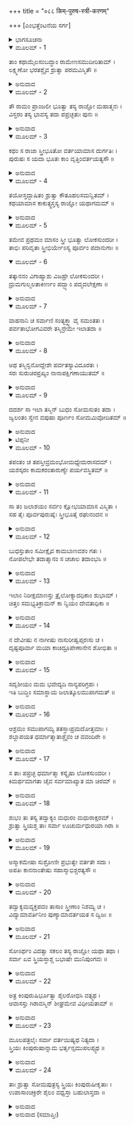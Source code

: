 +++
title = "०८८ किम्-पुरुष-स्त्री-करणम्"

+++
[ಎಂಭತ್ತೆಂಟನೆಯ ಸರ್ಗ]



<details><summary>ಭಾಗಸೂಚನಾ</summary>

ಇಲಾ - ಬುಧರ ಪರಸ್ಪರ ದರ್ಶನ
</details>

<details open><summary>ಮೂಲಮ್ - 1</summary>

ತಾಂ ಕಥಾಮೈಲಸಂಬದ್ಧಾಂ ರಾಮೇಣಸಮುದೀರಿತಾಮ್ ।  
ಲಕ್ಷ್ಮಣೋ ಭರತಶ್ಚೈವ ಶ್ರುತ್ವಾ ಪರಮವಿಸ್ಮಿತೌ ॥
</details>

<details><summary>ಅನುವಾದ</summary>

ಶ್ರೀರಾಮನು ಹೇಳಿದ ಇಲಾನ ಚರಿತ್ರಸಂಬಂಧೀ ಆ ಕಥೆಯನ್ನು ಕೇಳಿ ಲಕ್ಷ್ಮಣ ಮತ್ತು ಭರತರು ಇಬ್ಬರೂ ಬಹಳ ವಿಸ್ಮಿತರಾದರು.॥1॥
</details>

<details open><summary>ಮೂಲಮ್ - 2</summary>

ತೌ ರಾಮಂ ಪ್ರಾಂಜಲೀ ಭೂತ್ವಾ ತಸ್ಯ ರಾಜ್ಞೋ ಮಹಾತ್ಮನಃ ।  
ವಿಸ್ತರಂ ತಸ್ಯ ಭಾವಸ್ಯ ತದಾ ಪಪ್ರಚ್ಛತುಃ ಪುನಃ ॥
</details>

<details><summary>ಅನುವಾದ</summary>

ಅವರಿಬ್ಬರೂ ಕೈಮುಗಿದು ಶ್ರೀರಾಮನಲ್ಲಿ ಮಹಾಮನಾ ರಾಜಾ ಇಲಾನ ಸ್ತ್ರೀ-ಪುರುಷಭಾವದ ವಿಸ್ತೃತ ವೃತ್ತಾಂತದ ವಿಷಯದಲ್ಲಿ ಪುನಃ ಕೇಳಿದರು-॥2॥
</details>

<details open><summary>ಮೂಲಮ್ - 3</summary>

ಕಥಂ ಸ ರಾಜಾ ಸ್ತ್ರೀಭೂತೋ ವರ್ತಯಾಮಾಸ ದುರ್ಗತಿಃ ।  
ಪುರುಷಃ ಸ ಯದಾ ಭೂತಃ ಕಾಂ ವೃತ್ತಿಂವರ್ತಯತ್ಯಸೌ ॥
</details>

<details><summary>ಅನುವಾದ</summary>

ಪ್ರಭೋ! ರಾಜಾ ಇಲನು ಸ್ತ್ರೀಯಾಗಿ ಬಹಳ ದುರ್ಗತಿ ಯಲ್ಲಿ ಬಿದ್ದಿರಬಹುದು. ಅವನು ಆ ಸಮಯವನ್ನು ಹೇಗೆ ಕಳೆದನು? ಅವನು ಪುರುಷನಾಗಿದ್ದಾಗ ಯಾವ ವೃತ್ತಿಯನ್ನು ಆಶ್ರಯಿಸಿದ್ದನು.॥3॥
</details>

<details open><summary>ಮೂಲಮ್ - 4</summary>

ತಯೋಸ್ತದ್ಭಾಷಿತಂ ಶ್ರುತ್ವಾ ಕೌತೂಹಲಸಮನ್ವಿತಮ್ ।  
ಕಥಯಾಮಾಸ ಕಾಕುತ್ಸ್ಥಸ್ತಸ್ಯ ರಾಜ್ಞೋ ಯಥಾಗಮಮ್ ॥
</details>

<details><summary>ಅನುವಾದ</summary>

ಲಕ್ಷ್ಮಣ ಮತ್ತು ಭರತರ ಆ ಕುತೂಹಲಪೂರ್ಣ ಮಾತನ್ನು ಕೇಳಿ ಶ್ರೀರಾಮಚಂದ್ರನು ಇಲರಾಜನ ವೃತ್ತಾಂತವನ್ನು ಉಪಲಬ್ಧವಿರುವ ರೂಪದಲ್ಲೇ ಪುನಃ ಹೇಳಲು ಪ್ರಾರಂಭಿಸಿದನು.॥4॥
</details>

<details open><summary>ಮೂಲಮ್ - 5</summary>

ತಮೇವ ಪ್ರಥಮಂ ಮಾಸಂ ಸ್ತ್ರೀ ಭೂತ್ವಾ ಲೋಕಸುಂದರೀ ।  
ತಾಭಿಃ ಪರಿವೃತಾ ಸ್ತ್ರೀಭಿರ್ಯೇಽಸ್ಯ ಪೂರ್ವಂ ಪದಾನುಗಾಃ ॥
</details>

<details open><summary>ಮೂಲಮ್ - 6</summary>

ತತ್ಕಾನನಂ ವಿಗಾಹ್ಯಾಶು ವಿಜಹ್ರೇ ಲೋಕಸುಂದರೀ ।  
ದ್ರುಮಗುಲ್ಮಲತಾಕೀರ್ಣಂ ಪದ್ಭ್ಯಾಂ ಪದ್ಮದಲೇಕ್ಷಣಾ ॥
</details>

<details><summary>ಅನುವಾದ</summary>

ಅನಂತರ ಆ ಪ್ರಥಮ ಮಾಸದಲ್ಲೇ ಇಲಾ ತ್ರಿಭುವನ ಸುಂದರೀ ನಾರಿಯಾಗಿ ವನದಲ್ಲಿ ಸಂಚರಿಸತೊಡಗಿದಳು. ಮೊದಲು ಅವನ ಸೇವಕರೂ ಸ್ತ್ರೀರೂಪದಲ್ಲಿ ಪರಿಣತರಾಗಿದ್ದರು; ಅದೇ ಸ್ತ್ರೀಯರಿಂದ ಪರಿವೃತನಾಗಿ ಲೋಕಸುಂದರೀ ಕಮಲಲೋಚನೆ ಇಲಾ ವೃಕ್ಷಲತೆಗಳಿಂದ ತುಂಬಿದ ಒಂದು ವನದಲ್ಲಿ ಪ್ರವೇಶಿಸಿ ಕಾಲ್ನಡಿಗೆಯಲ್ಲೇ ಸಂಚರಿಸತೊಡಗಿದಳು.॥5-6॥
</details>

<details open><summary>ಮೂಲಮ್ - 7</summary>

ವಾಹನಾನಿ ಚ ಸರ್ವಾಣಿ ಸಂತ್ಯಕ್ತ್ವಾ ವೈ ಸಮಂತತಃ ।  
ಪರ್ವತಾಭೋಗವಿವರೇ ತಸ್ಮಿನ್ರೇಮೇ ಇಲಾತದಾ ॥
</details>

<details><summary>ಅನುವಾದ</summary>

ಆಗ ಎಲ್ಲ ವಾಹನಗಳನ್ನು ಅಲ್ಲೇ ಬಿಟ್ಟು ಇಲಾ ವಿಸ್ತೃತ ಪರ್ವತಮಾಲೆಗಳ ಮಧ್ಯಭಾಗದಲ್ಲಿ ಭ್ರಮಣ ಮಾಡತೊಡಗಿದಳು.॥7॥
</details>

<details open><summary>ಮೂಲಮ್ - 8</summary>

ಅಥ ತಸ್ಮಿನ್ವನೋದ್ದೇಶೇ ಪರ್ವತಸ್ಯಾವಿದೂರತಃ ।  
ಸರಃ ಸುರುಚಿರಪ್ರಖ್ಯಂ ನಾನಾಪಕ್ಷಿಗಣಾಯುತಮ್ ॥
</details>

<details><summary>ಅನುವಾದ</summary>

ಆ ವನಪ್ರಾಂತದಲ್ಲಿ ಪರ್ವತದ ಬಳಿಯಲ್ಲೇ ಒಂದು ಸುಂದರ ಸರೋವರವಿತ್ತು. ಅದರಲ್ಲಿ ನಾನಾ ರೀತಿಯ ಪಕ್ಷಿಗಳು ಕಲರವ ಮಾಡುತ್ತಿದ್ದವು.॥8॥
</details>

<details open><summary>ಮೂಲಮ್ - 9</summary>

ದದರ್ಶ ಸಾ ಇಲಾ ತಸ್ಮಿನ್ ಬುಧಂ ಸೋಮಸುತಂ ತದಾ ।  
ಜ್ವಲಂತಂ ಸ್ವೇನ ವಪುಷಾ ಪೂರ್ಣಂ ಸೋಮಮಿವೋದಿತಮ್ ॥
</details>

<details><summary>ಅನುವಾದ</summary>

ಆ ಸರೋವರದಲ್ಲಿ ತೇಜಸ್ವೀ ಶರೀರದಿಂದ, ಉದಯಿಸಿದ ಪೂರ್ಣಚಂದ್ರನಂತೆ ಪ್ರಕಾಶಿಸುತ್ತಿದ್ದ ಸೋಮಪುತ್ರ ಬಧನು ತಪಸ್ಸು ಮಾಡುತ್ತಿದ್ದುದನ್ನು ಇಲಾಳು ಅವನನ್ನು ನೋಡಿದನು..॥9॥
</details>

<details><summary>ಟಿಪ್ಪನೀ</summary>

* ಎಲ್ಲಿಯವರೆಗೆ ಭಗವಾನ್ ಶಿವನ ಆದೇಶದಿಂದ ಪ್ರಾಣಿಗಳು ಸ್ತ್ರೀರೂಪವಾಗಿದ್ದರೋ, ಆ ಸೀಮೆಯ ಹೊರಗೆ ಈ ಸರೋವರವಿತ್ತು. ಅದರಿಂದ ಬುಧನಿಗೆ ಸ್ತ್ರೀತ್ವದ ಪ್ರಾಪ್ತಿ ಆಗಿರಲಿಲ್ಲ.
</details>

<details open><summary>ಮೂಲಮ್ - 10</summary>

ತಪಂತಂ ಚ ತಪಸ್ತೀವ್ರಮಂಭೋಮಧ್ಯೇದುರಾಸದಮ್ ।  
ಯಶಸ್ಕರಂ ಕಾಮಕರಂತಾರುಣ್ಯೇ ಪರ್ಯವಸ್ಥಿತಮ್ ॥
</details>

<details><summary>ಅನುವಾದ</summary>

ಅವನು ನೀರಿನೊಳಗೆ ತೀವ್ರ ತಪಸ್ಸಿನಲ್ಲಿ ಮುಳುಗಿದ್ದನು. ಅವನನ್ನು ಪರಾಭವ ಗೊಳಿಸುವುದು ಯಾರಿಗೂ ಅತ್ಯಂತ ಕಠಿಣವಾಗಿತ್ತು. ಅವನು ಯಶಸ್ವೀ, ಪೂರ್ಣಕಾಮ ಮತ್ತು ಯುವಕನಾಗಿದ್ದನು.॥10॥
</details>

<details open><summary>ಮೂಲಮ್ - 11</summary>

ಸಾ ತಂ ಜಲಾಶಯಂ ಸರ್ವಂ ಕ್ಷೋಭಯಾಮಾಸ ವಿಸ್ಮಿತಾ ।  
ಸಹ ತೈಃ ಪೂರ್ವಪುರುಷೈಃ ಸ್ತ್ರೀಭೂತೈ ರಘುನಂದನ ॥
</details>

<details><summary>ಅನುವಾದ</summary>

ರಘುನಂದನ! ಅವನನ್ನು ನೋಡಿ ಇಲಾ ಚಕಿತಳಾದಳು ಹಾಗೂ ಮೊದಲು ಪುರುಷರಾಗಿದ್ದ ಸ್ತ್ರೀಯರೊಂದಿಗೆ ನೀರಿಗಿಳಿದು ಅವರು ಇಡೀ ಜಲಾಶಯವನ್ನು ಕ್ಷುಬ್ಧಗೊಳಿಸಿದರು.॥11॥
</details>

<details open><summary>ಮೂಲಮ್ - 12</summary>

ಬುಧಸ್ತುತಾಂ ಸಮೀಕ್ಷೈವ ಕಾಮಬಾಣವಶಂ ಗತಃ ।  
ನೋಪಲೇಭೇ ತದಾತ್ಮಾನಂ ಸ ಚಚಾಲ ತದಾಂಭಸಿ ॥
</details>

<details><summary>ಅನುವಾದ</summary>

ಇಲೆಯನ್ನು ನೋಡುತ್ತಲೇ ಬುಧನು ಮನ್ಮಥನ ಬಾಣಗಳಿಗೆ ಗುರಿಯಾದನು. ಅವನಿಗೆ ತನು-ಮನದ ಎಚ್ಚರದಪ್ಪಿ, ಆಗ ನೀರಿನೊಳಗೇ ವಿಚಲಿತನಾದನ.॥12॥
</details>

<details open><summary>ಮೂಲಮ್ - 13</summary>

ಇಲಾಂ ನಿರೀಕ್ಷಮಾಣಸ್ತು ತ್ರೈಲೋಕ್ಯಾದಧಿಕಾಂ ಶುಭಾಮ್ ।  
ಚಿತ್ತಂ ಸಮಭ್ಯತಿಕ್ರಾಮನ್ ಕಾ ನ್ವಿಯಂ ದೇವತಾಧಿಕಾ ॥
</details>

<details><summary>ಅನುವಾದ</summary>

ಇಲಾ ತ್ರಿಲೋಕದಲ್ಲಿ ಎಲ್ಲರಿಗಿಂತ ಹೆಚ್ಚು ಸುಂದರಿಯಾಗಿದ್ದಳು. ಆಕೆಯನ್ನು ನೋಡುತ್ತಲೇ ಬುಧನು ಮನಸ್ಸು ಆಕೆಯಲ್ಲಿ ಆಸಕ್ತವಾಯಿತು. ಈ ಸ್ತ್ರೀ ಯಾರು? ದೇವಾಂಗನೆಯರಿಗಿಂತಲೂ ಹೆಚ್ಚು ರೂಪವತಿಯಾಗಿದ್ದಾಳೆ. ಈಕೆ ಯಾರು ಎಂದು ಯೋಚಿಸತೊಡಗಿದನು.॥13॥
</details>

<details open><summary>ಮೂಲಮ್ - 14</summary>

ನ ದೇವೀಷು ನ ನಾಗೀಷು ನಾಸುರೀಷ್ವಪ್ಸರಃಸು ಚ ।  
ದೃಷ್ಟಪೂರ್ವಾ ಮಯಾ ಕಾಚಿದ್ರೂಪೇಣಾನೇನ ಶೋಭಿತಾ ॥
</details>

<details><summary>ಅನುವಾದ</summary>

ದೇವವನಿತೆಯಲ್ಲಿ, ನಾಗವಧುಗಳಲ್ಲಿ, ಅಸುರ ಸ್ತ್ರೀಯರಲ್ಲಿ, ಅಪ್ಸರೆಯರಲ್ಲಿಯೂ ಹಿಂದೆ ಇಂತಹ ಮನೋಹರ ರೂಪದಿಂದ ಶೋಭಿಸುವ ಸ್ತ್ರೀಯರನ್ನು ನಾನು ಎಂದೂ ನೋಡಲಿಲ್ಲ.॥14॥
</details>

<details open><summary>ಮೂಲಮ್ - 15</summary>

ಸದೃಶೀಯಂ ಮಮ ಭವೇದ್ಯದಿ ನಾನ್ಯಪರಿಗ್ರಹಃ ।  
ಇತಿ ಬುದ್ಧಿಂ ಸಮಾಸ್ಥಾಯ ಜಲಾತ್ಕೂಲಮುಪಾಗಮತ್ ॥
</details>

<details><summary>ಅನುವಾದ</summary>

ಇವಳು ಬೇರೆಯವರಿಗೆ ವಿವಾಹಿತವಾಗದಿದ್ದರೆ ಸರ್ವಥಾ ನನ್ನ ಪತ್ನಿಯಾಗಲು ಯೋಗ್ಯವಾಗಿದ್ದಾಳೆ. ಹೀಗೆ ಯೋಚಿಸಿ ನೀರಿನಿಂದ ಹೊರಗೆ ಬಂದು ತೀರಕ್ಕೆ ಬಂದನ.॥15॥
</details>

<details open><summary>ಮೂಲಮ್ - 16</summary>

ಆಶ್ರಮಂ ಸಮುಪಾಗಮ್ಯ ತತಸ್ತಾಃಪ್ರಮದೋತ್ತಮಾಃ ।  
ಶಬ್ದಾಪಯತ ಧರ್ಮಾತ್ಮಾತಾಶ್ಚೈನಂ ಚ ವವಂದಿರೇ ॥
</details>

<details><summary>ಅನುವಾದ</summary>

ಮತ್ತೆ ಆಶ್ರಮಕ್ಕೆ ಹೋಗಿ ಆ ಧರ್ಮಾತ್ಮನು ಹಿಂದಿನ ಎಲ್ಲ ಸುಂದರಿಯರನ್ನು ಕೂಗಿ ಕರೆದನು ಮತ್ತು ಅವರೆಲ್ಲರೂ ಬಂದು ಅವನಿಗೆ ಪ್ರಣಾಮಮಾಡಿದರು.॥16॥
</details>

<details open><summary>ಮೂಲಮ್ - 17</summary>

ಸ ತಾಃ ಪಪ್ರಚ್ಛ ಧರ್ಮಾತ್ಮಾ ಕಸ್ಯೈಷಾ ಲೋಕಸುಂದರೀ ।  
ಕಿಮರ್ಥಮಾಗತಾ ಚೈವ ಸರ್ವಮಾಖ್ಯಾತ ಮಾ ಚಿರಮ್ ॥
</details>

<details><summary>ಅನುವಾದ</summary>

ಆಗ ಧರ್ಮಾತ್ಮ ಬುಧನು ಆ ಎಲ್ಲ ಸ್ತ್ರೀಯರಲ್ಲಿ ಕೇಳಿದನು- ಈ ಲೋಕ ಸುಂದರಿ ನಾರಿಯು ಯಾರ ಪತ್ನಿಯಾಗಿದ್ದಾಳೆ ಮತ್ತು ಯಾತಕ್ಕಾಗಿ ಇಲ್ಲಿಗೆ ಬಂದಿರುವಳು? ಇದೆಲ್ಲವನ್ನು ನೀವು ಬೇಗನೇ ತಿಳಿಸಿರಿ.॥17॥
</details>

<details open><summary>ಮೂಲಮ್ - 18</summary>

ಶುಭಂ ತು ತಸ್ಯ ತದ್ವಾಕ್ಯಂ ಮಧುರಂ ಮಧುರಾಕ್ಷರಮ್ ।  
ಶ್ರುತ್ವಾ ಸ್ತ್ರಿಯಶ್ಚ ತಾಃ ಸರ್ವಾ ಊಚುರ್ಮಧುರಯಾ ಗಿರಾ ॥
</details>

<details><summary>ಅನುವಾದ</summary>

ಬುಧನು ನುಡಿದ ಮಧರವಾದ ಆ ಶುಭವಚನವನ್ನು ಕೇಳಿ ಎಲ್ಲ ಸ್ತ್ರೀಯರು ಮಧುರವಾಗಿ ಹೇಳಿದರು.॥18॥
</details>

<details open><summary>ಮೂಲಮ್ - 19</summary>

ಅಸ್ಮಾಕಮೇಷಾ ಸುಶ್ರೋಣೀ ಪ್ರಭುತ್ವೇ ವರ್ತತೇ ಸದಾ ।  
ಅಪತಿಃ ಕಾನನಾಂತೇಷು ಸಹಾಸ್ಮಾಭಿಶ್ಚರತ್ಯಸೌ ॥
</details>

<details><summary>ಅನುವಾದ</summary>

ಬ್ರಹ್ಮನ್! ಈ ಸುಂದರಿಯು ಸದಾ ನಮ್ಮ ಸ್ವಾಮಿನಿಯಾಗಿದ್ದಾಳೆ. ಇವಳಿಗೆ ಯಾರೂ ಪತಿ ಇಲ್ಲ. ಈಕೆ ನಮ್ಮೊಂದಿಗೆ ತನ್ನ ಇಚ್ಛೆಗನುಸಾರ ವನ ಪ್ರಾಂತದಲ್ಲಿ ಸಂಚರಿಸುತ್ತಾ ಇರುತ್ತಾಳೆ.॥19॥
</details>

<details open><summary>ಮೂಲಮ್ - 20</summary>

ತದ್ವಾಕ್ಯಮವ್ಯಕ್ತಪದಂ ತಾಸಾಂ ಸ್ತ್ರೀಣಾಂ ನಿಶಮ್ಯ ಚ ।  
ವಿದ್ಯಾಮಾವರ್ತಿನೀಂ ಪುಣ್ಯಾಮಾವರ್ತಯತ ಸ ದ್ವಿಜಃ ॥
</details>

<details><summary>ಅನುವಾದ</summary>

ಆ ಸ್ತ್ರೀಯರ ಮಾತು ಎಲ್ಲ ರೀತಿಯಿಂದ ಸುಷ್ಪಷ್ಟವಾಗಿತ್ತು. ಅದನ್ನು ಕೇಳಿ ಬ್ರಾಹ್ಮಣ ಬುಧನು ಪುಣ್ಯಮಯೀ ಆವರ್ತನೀ ವಿದ್ಯೆ ಯನ್ನು ಸ್ಮರಿಸಿದನು.॥20॥
</details>

<details open><summary>ಮೂಲಮ್ - 21</summary>

ಸೋಽರ್ಥಂ ವಿದತ್ವಾ ಸಕಲಂ ತಸ್ಯ ರಾಜ್ಞೋ ಯಥಾ ತಥಾ ।  
ಸರ್ವಾ ಏವ ಸ್ತ್ರಿಯಸ್ತಾಶ್ಚ ಬಭಾಷೇ ಮುನಿಪುಂಗವಃ ॥
</details>

<details><summary>ಅನುವಾದ</summary>

ಆ ರಾಜನ ವಿಷಯದ ಎಲ್ಲ ಮಾತುಗಳು ಯಥಾರ್ಥರೂಪದಿಂದ ತಿಳಿದು ಮುನಿವರ ಬುಧನು ಆ ಎಲ್ಲ ಸ್ತ್ರೀಯರಲ್ಲಿ ಹೇಳಿದನು.॥21॥
</details>

<details open><summary>ಮೂಲಮ್ - 22</summary>

ಅತ್ರ ಕಿಂಪುರುಷಿರ್ಭೂತ್ವಾ ಶೈಲರೋಧಸಿ ವತ್ಸ್ಯಥ ।  
ಆವಾಸಸ್ತು ಗಿರಾವಸ್ಮಿನ್ ಶೀಘ್ರಮೇವ ವಿಧೀಯತಾಮ್ ॥
</details>

<details><summary>ಅನುವಾದ</summary>

ನೀವೆಲ್ಲರೂ ಕಿಂಪುರುಷೀ ‘ಕಿನ್ನರಿ’ಯಾಗಿ ಪರ್ವತದ ತಪ್ಪಲಿನಲ್ಲಿ ಇರುವಿರಿ. ಈ ಪರ್ವತದ ಮೇಲೆ ಶೀಘ್ರವೇ ತನಗಾಗಿ ನಿವಾಸ ಸ್ಥಾನ ಮಾಡಿಕೊಳ್ಳಿ.॥22॥
</details>

<details open><summary>ಮೂಲಮ್ - 23</summary>

ಮೂಲಪತ್ರಲೈಃ ಸರ್ವಾ ವರ್ತಯಿಷ್ಯಥ ನಿತ್ಯದಾ ।  
ಸ್ತ್ರಿಯಃ ಕಿಂಪುರುಷಾನ್ನಾಮ ಭರ್ತೃನ್ಸಮುಪಲಪ್ಸ್ಯಥ ॥
</details>

<details><summary>ಅನುವಾದ</summary>

ಪತ್ರ ಮತ್ತು ಫಲ - ಮೂಲಗಳಿಂದ ನಿವೇಲ್ಲರೂ ಸದಾ ಜೀವನ ನಿರ್ವಾಹ ಮಾಡಿರಿ. ಮುಂದೆ ನೀವೆಲ್ಲ ಸ್ತ್ರೀಯರು ಕಿಂಪುರುಷ ಎಂಬ ಪತಿಗಳನ್ನು ಪಡೆಯುವಿರ.॥23॥
</details>

<details open><summary>ಮೂಲಮ್ - 24</summary>

ತಾಃ ಶ್ರುತ್ವಾ ಸೋಮಪುತ್ರಸ್ಯ ಸ್ತ್ರಿಯಃ ಕಿಂಪುರುಷೀಕೃತಾಃ ।  
ಉಪಾಸಾಂಚಕ್ರಿರೇ ಶೈಲಂ ವಧ್ವಸ್ತಾ ಬಹುಲಾಸ್ತದಾ ॥
</details>

<details><summary>ಅನುವಾದ</summary>

ಕಿಂ ಪುರುಷೀ ಎಂಬ ಹೆಸರಿನಿಂದ ಪ್ರಸಿದ್ಧರಾದ ಸ್ತ್ರೀಯರು ಸೋಮ ಪುತ್ರ ಬುಧನ ಮೇಲಿನ ಮಾತನ್ನು ಕೇಳಿ ಬಹುಸಂಖ್ಯೆಯಲ್ಲಿ ಇದ್ದ ಅವರು ಪರ್ವತದ ಮೇಲೆ ಇರತೊಡಗಿದರು.॥24॥
</details>

<details><summary>ಅನುವಾದ (ಸಮಾಪ್ತಿಃ)</summary>

ಶ್ರೀವಾಲ್ಮೀಕಿ ವಿರಚಿತ ಆರ್ಷರಾಮಾಯಣ ಆದಿಕಾವ್ಯದ ಉತ್ತರ ಕಾಂಡದಲ್ಲಿ ಎಂಭತ್ತೆಂಟನೆಯ ಸರ್ಗ ಪೂರ್ಣವಾಯಿತು.॥88॥
</details>
